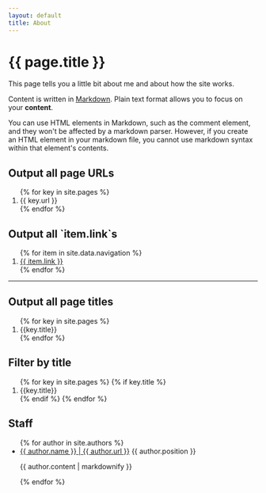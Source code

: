 ```yaml
---
layout: default
title: About
---
```


# {{ page.title }}

This page tells you a little bit about me and about how the site works.

Content is written in [Markdown](https://learnxinyminutes.com/docs/markdown/).
Plain text format allows you to focus on your **content**.

You can use HTML elements in Markdown, such as the comment element, and they won't
be affected by a markdown parser. However, if you create an HTML element in your
markdown file, you cannot use markdown syntax within that element's contents.

<h2>Output all page URLs</h2>
  <ol>
    {% for key in site.pages %}
      <li>{{ key.url }}</li>
    {% endfor %}
  </ol>


<h2>Output all `item.link`s</h2>
  <ol>
    {% for item in site.data.navigation %}
      <li><a href="{{ item.link }}">{{ item.link }}</a></li>
    {% endfor %}
  </ol>

<hr>

<h2>Output all page titles</h2>
  <ol>
    {% for key in site.pages %}
      <li>{{key.title}}</li>
    {% endfor %}
  </ol>

<h2>Filter by title</h2>
  <ol>
    {% for key in site.pages %}
    {% if key.title %}
        <li>{{key.title}}</li>
    {% endif %}
    {% endfor %}
</ol>


<h2>Staff</h2>

<ul>
  {% for author in site.authors %}
    <li>
      <a href="{{ author.url }}">{{ author.name }} | {{ author.url }}</a>
      {{ author.position }}
      <p>{{ author.content | markdownify }}</p>
    </li>
  {% endfor %}
</ul>
